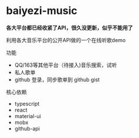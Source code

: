 # baiyezi-music

**各大平台都已经收紧了API，很久没更新，似乎不能用了**

利用各大音乐平台的公开API做的一个在线听歌demo

功能

* QQ/163等其他平台（待接入)音乐搜索，试听
* 私人歌单
* github 登录，同步歌单到 github gist

核心依赖

* typescript
* react
* material-ui
* mobx
* github-api
